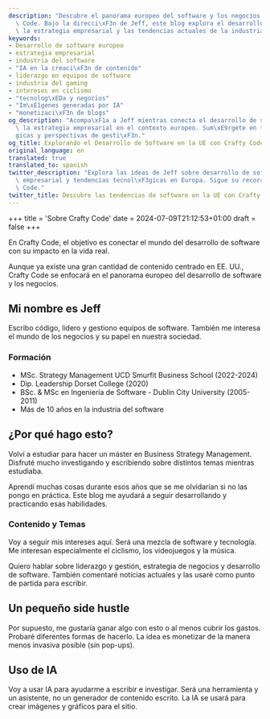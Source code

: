 ```yaml
---
description: "Descubre el panorama europeo del software y los negocios con Crafty\
  \ Code. Bajo la direcci\xF3n de Jeff, este blog explora el desarrollo de software,\
  \ la estrategia empresarial y las tendencias actuales de la industria."
keywords:
- Desarrollo de software europeo
- estrategia empresarial
- industria del software
- "IA en la creaci\xF3n de contenido"
- liderazgo en equipos de software
- industria del gaming
- intereses en ciclismo
- "tecnolog\xEDa y negocios"
- "Im\xE1genes generadas por IA"
- "monetizaci\xF3n de blogs"
og_description: "Acompa\xF1a a Jeff mientras conecta el desarrollo de software con\
  \ la estrategia empresarial en el contexto europeo. Sum\xE9rgete en tendencias tecnol\xF3\
  gicas y perspectivas de gesti\xF3n."
og_title: Explorando el Desarrollo de Software en la UE con Crafty Code
original_language: en
translated: true
translated_to: spanish
twitter_description: "Explora las ideas de Jeff sobre desarrollo de software, estrategia\
  \ empresarial y tendencias tecnol\xF3gicas en Europa. Sigue su recorrido en Crafty\
  \ Code."
twitter_title: Descubre las tendencias de software en la UE con Crafty Code
---
```


+++
title = 'Sobre Crafty Code'
date = 2024-07-09T21:12:53+01:00
draft = false
+++

En Crafty Code, el objetivo es conectar el mundo del desarrollo de software con su impacto en la vida real.

Aunque ya existe una gran cantidad de contenido centrado en EE. UU., Crafty Code se enfocará en el panorama europeo del desarrollo de software y los negocios.

## Mi nombre es Jeff

Escribo código, lidero y gestiono equipos de software. También me interesa el mundo de los negocios y su papel en nuestra sociedad.

### Formación

- MSc. Strategy Management UCD Smurfit Business School (2022-2024)
- Dip. Leadership Dorset College (2020)
- BSc. & MSc en Ingeniería de Software - Dublin City University (2005-2011)
- Más de 10 años en la industria del software

## ¿Por qué hago esto?

Volví a estudiar para hacer un máster en Business Strategy Management. Disfruté mucho investigando y escribiendo sobre distintos temas mientras estudiaba.

Aprendí muchas cosas durante esos años que se me olvidarían si no las pongo en práctica. Este blog me ayudará a seguir desarrollando y practicando esas habilidades.

### Contenido y Temas

Voy a seguir mis intereses aquí. Será una mezcla de software y tecnología. Me interesan especialmente el ciclismo, los videojuegos y la música.

Quiero hablar sobre liderazgo y gestión, estrategia de negocios y desarrollo de software. También comentaré noticias actuales y las usaré como punto de partida para escribir.

## Un pequeño side hustle

Por supuesto, me gustaría ganar algo con esto o al menos cubrir los gastos. Probaré diferentes formas de hacerlo. La idea es monetizar de la manera menos invasiva posible (sin pop-ups).

## Uso de IA

Voy a usar IA para ayudarme a escribir e investigar. Será una herramienta y un asistente, no un generador de contenido escrito. La IA se usará para crear imágenes y gráficos para el sitio.